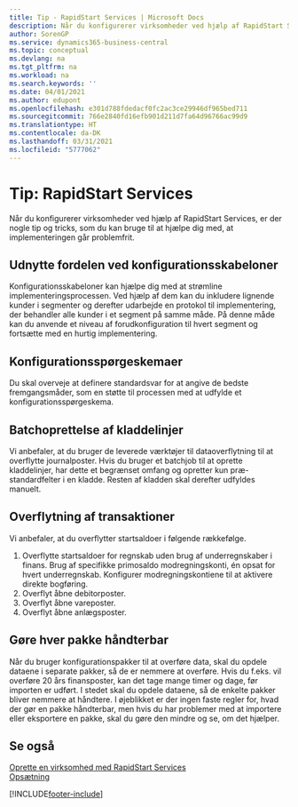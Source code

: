 ```yaml
---
title: Tip - RapidStart Services | Microsoft Docs
description: Når du konfigurerer virksomheder ved hjælp af RapidStart Services, er der nogle tip og tricks, som du kan bruge til at hjælpe dig med, at implementeringen går problemfrit.
author: SorenGP
ms.service: dynamics365-business-central
ms.topic: conceptual
ms.devlang: na
ms.tgt_pltfrm: na
ms.workload: na
ms.search.keywords: ''
ms.date: 04/01/2021
ms.author: edupont
ms.openlocfilehash: e301d788fdedacf0fc2ac3ce29946df965bed711
ms.sourcegitcommit: 766e2840fd16efb901d211d7fa64d96766ac99d9
ms.translationtype: HT
ms.contentlocale: da-DK
ms.lasthandoff: 03/31/2021
ms.locfileid: "5777062"
---
```

# <a name="tips-and-tricks-rapidstart-services"></a>Tip: RapidStart Services

Når du konfigurerer virksomheder ved hjælp af RapidStart Services, er der nogle tip og tricks, som du kan bruge til at hjælpe dig med, at implementeringen går problemfrit.  

## <a name="take-advantage-of-configuration-templates"></a>Udnytte fordelen ved konfigurationsskabeloner

Konfigurationsskabeloner kan hjælpe dig med at strømline implementeringsprocessen. Ved hjælp af dem kan du inkludere lignende kunder i segmenter og derefter udarbejde en protokol til implementering, der behandler alle kunder i et segment på samme måde. På denne måde kan du anvende et niveau af forudkonfiguration til hvert segment og fortsætte med en hurtig implementering.  

## <a name="configuration-questionnaires"></a>Konfigurationsspørgeskemaer

Du skal overveje at definere standardsvar for at angive de bedste fremgangsmåder, som en støtte til processen med at udfylde et konfigurationsspørgeskema.  

## <a name="batch-creation-of-journal-lines"></a>Batchoprettelse af kladdelinjer

Vi anbefaler, at du bruger de leverede værktøjer til dataoverflytning til at overflytte journalposter. Hvis du bruger et batchjob til at oprette kladdelinjer, har dette et begrænset omfang og opretter kun præ-standardfelter i en kladde. Resten af kladden skal derefter udfyldes manuelt.  

## <a name="migrating-transactions"></a>Overflytning af transaktioner

Vi anbefaler, at du overflytter startsaldoer i følgende rækkefølge. <!--Be aware that you cannot insert ledger entries directly. Instead you must use journals to post the journal lines-->

1. Overflytte startsaldoer for regnskab uden brug af underregnskaber i finans. Brug af specifikke primosaldo modregningskonti, én opsat for hvert underregnskab. Konfigurer modregningskontiene til at aktivere direkte bogføring.  
2. Overflyt åbne debitorposter.  <!--work on these-->
3. Overflyt åbne vareposter.  
4. Overflyt åbne anlægsposter.  

## <a name="make-each-package-manageable"></a>Gøre hver pakke håndterbar

Når du bruger konfigurationspakker til at overføre data, skal du opdele dataene i separate pakker, så de er nemmere at overføre. Hvis du f.eks. vil overføre 20 års finansposter, kan det tage mange timer og dage, før importen er udført. I stedet skal du opdele dataene, så de enkelte pakker bliver nemmere at håndtere. I øjeblikket er der ingen faste regler for, hvad der gør en pakke håndterbar, men hvis du har problemer med at importere eller eksportere en pakke, skal du gøre den mindre og se, om det hjælper.  

## <a name="see-also"></a>Se også

[Oprette en virksomhed med RapidStart Services](admin-set-up-a-company-with-rapidstart.md)  
[Opsætning](admin-setup-and-administration.md)  


[!INCLUDE[footer-include](includes/footer-banner.md)]
